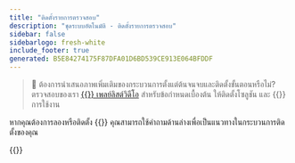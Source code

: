 ```yaml
---
title: "ติดตั้งรายการตรวจสอบ"
description: "ชุดระบบอัตโนมัติ - ติดตั้งรายการตรวจสอบ"
sidebar: false
sidebarlogo: fresh-white
include_footer: true
generated: B5E84274175F87DFA01D6BD539CE913E064BFDDF
---
```


> 🎥 ต้องการนําเสนอภาพเพิ่มเติมของกระบวนการตั้งแต่ต้นจนจบและติดตั้งขั้นตอนหรือไม่? ตรวจสอบของเรา <a href='https://www.youtube.com/playlist?list=PLi9EhCY4z99VlRg4j7D1Or6XfXbUcEWZy' target='_blank'>{{<product-name>}} เพลย์ลิสต์วิดีโอ</a> สําหรับข้อกําหนดเบื้องต้น ให้ติดตั้งโซลูชัน และ {{<product-name>}} การใช้งาน

หากคุณต้องการลองหรือติดตั้ง {{<product-name>}} คุณสามารถใช้คําถามด้านล่างเพื่อเป็นแนวทางในกระบวนการติดตั้งของคุณ

{{<questions name="/content/th/get-started/install-checklist.json" completed="ขอขอบคุณที่กรอกรายการตรวจสอบการติดตั้ง" showNavigationButtons="false" locale="th">}}
